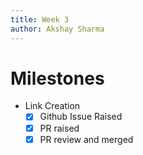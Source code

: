```yaml
---
title: Week 3
author: Akshay Sharma
---
```

# Milestones
- Link Creation
	 - [x] Github Issue Raised
	 - [x] PR raised
	 - [x] PR review and merged

